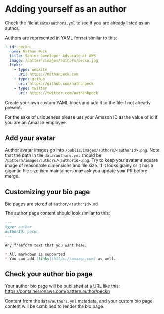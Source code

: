 # Adding yourself as an author

Check the file at [`data/authors.yml`](./data/authors.yml) to see if you are already listed as an author.

Authors are represented in YAML format similar to this:

```yaml
- id: peckn
  name: Nathan Peck
  title: Senior Developer Advocate at AWS
  image: /pattern/images/authors/peckn.jpg
  links:
    - type: website
      uri: https://nathanpeck.com
    - type: github
      uri: https://github.com/nathanpeck
    - type: twitter
      uri: https://twitter.com/nathankpeck
```

Create your own custom YAML block and add it to the file if not already present.

For the sake of uniqueness please use your Amazon ID as the value of id if you are an Amazon employee.

## Add your avatar

Author avatar images go into `/public/images/authors/<authorId>.png`. Note that the path in the `data/authors.yml` should be `/pattern/images/authors/<authorId>.png`. Try to keep your avatar a square image of reasonable dimensions and file size. If it looks grainy or it has a gigantic file size then maintainers may ask you update your PR before merge.

## Customizing your bio page

Bio pages are stored at `author/<authorId>.md`

The author page content should look similar to this:

```markdown
---
type: author
authorId: peckn
---

Any freeform text that you want here.

* All markdown is supported
* You can add [links](https://amazon.com) as well.
```

## Check your author bio page

Your author bio page will be published at a URL like this: https://containersonaws.com/pattern/author/peckn

Content from the `data/authors.yml` metadata, and your custom bio page content will be combined to render the bio page.
